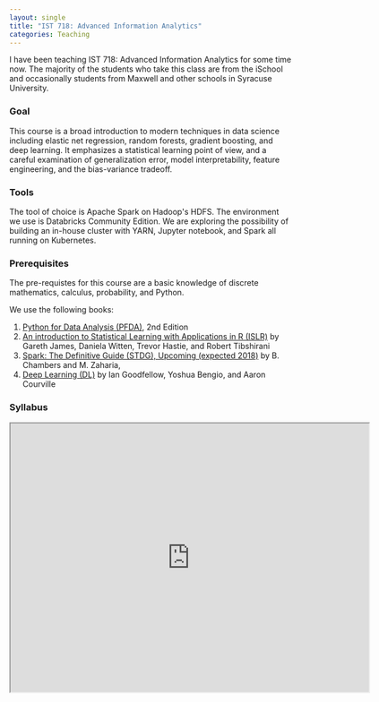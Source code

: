 ```yaml
---
layout: single
title: "IST 718: Advanced Information Analytics"
categories: Teaching
---
```


I have been teaching IST 718: Advanced Information Analytics for some time now. The majority of the students who take this class are from the iSchool and occasionally students from Maxwell and other schools in Syracuse University.

### Goal 

This course is a broad introduction to modern techniques in data science including elastic net regression, random forests, gradient boosting, and deep learning. It emphasizes a statistical learning point of view, and a careful examination of generalization error, model interpretability, feature engineering, and the bias-variance tradeoff.

### Tools

The tool of choice is Apache Spark on Hadoop's HDFS. The environment we use is Databricks Community Edition. We are exploring the possibility of building an in-house cluster with YARN, Jupyter notebook, and Spark all running on Kubernetes.  

### Prerequisites

The pre-requistes for this course are a basic knowledge of discrete mathematics, calculus, probability, and Python.

We use the following books:

1. [Python for Data Analysis (PFDA)](https://github.com/wesm/pydata-book), 2nd Edition
1. [An introduction to Statistical Learning with Applications in R (ISLR)](http://www-bcf.usc.edu/~gareth/ISL/ISLR%20Sixth%20Printing.pdf) by Gareth James, Daniela Witten, Trevor Hastie, and Robert Tibshirani
1. [Spark: The Definitive Guide (STDG), Upcoming (expected 2018)](http://go.databricks.com/definitive-guide-apache-spark) by B. Chambers and M. Zaharia,
1. [Deep Learning (DL)](http://www.deeplearningbook.org/) by Ian Goodfellow, Yoshua Bengio, and Aaron Courville


### Syllabus

<iframe src="https://drive.google.com/file/d/1q-ibQUpdTxZQOUAU4bhn-F1BuXS3BXvS/preview" width="640" height="480"></iframe>